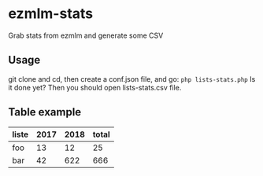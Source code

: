# ezmlm-stats
Grab stats from ezmlm and generate some CSV

## Usage ##

git clone and cd, then create a conf.json file, and go:
`php lists-stats.php`
Is it done yet? Then you should open lists-stats.csv file.

## Table example ##

| liste | 2017 | 2018 | total |
| ----- | ---- | ---- | ----- |
| foo   | 13   | 12   | 25    |
| bar   | 42   | 622  | 666   |
